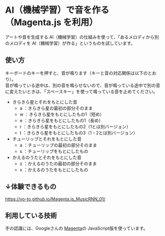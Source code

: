 # AI（機械学習）で音を作る（Magenta.js を利用）

アートや音を生成する AI（機械学習）の仕組みを使って、「あるメロディから別のメロディを AI（機械学習）が作る」というものを試しています。

## 使い方
キーボードのキーを押すと、音が鳴ります（キーと音の対応関係は以下のとおり）。  
音が鳴っている途中は、別の音を鳴らせないので、音が鳴っている途中で別の音に変えたいときは、「スペースキー」を使って鳴っている音を止めてください。

- きらきら星とそれをもとにした音
   - a ：きらきら星の最初の部分そのまま
   - w ：きらきら星をもとにしたもの1（短め）
   - e ：きらきら星をもとにしたもの1（長め）
   - r ：きらきら星をもとにしたもの2（1とは別バージョン）
   - t ：きらきら星をもとにしたもの3（1・2とは別バージョン）
- チューリップとそれをもとにした音
   - a ：チューリップの最初の部分そのまま
   - s ：チューリップをもとにしたもの
- かえるのうたとそれをもとにした音
   - z ：かえるのうたの最初の部分そのまま
   - x ：かえるのうたをもとにしたもの

## ↓体験できるもの
https://yo-to.github.io/Magenta.js_MusicRNN_01/

## 利用している技術
手の認識には、Googleさんの [Magenta](https://magenta.tensorflow.org/)の JavaScript版を使っています。
